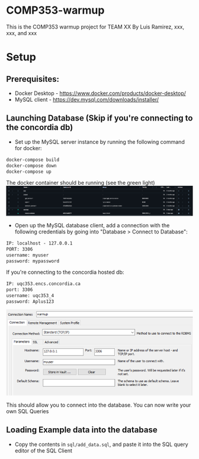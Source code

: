 # COMP353-warmup
This is the COMP353 warmup project for TEAM XX
By Luis Ramirez, xxx, xxx, and xxx

# Setup
## Prerequisites:
- Docker Desktop - https://www.docker.com/products/docker-desktop/
- MySQL client - https://dev.mysql.com/downloads/installer/

## Launching Database (Skip if you're connecting to the concordia db)
- Set up the MySQL server instance by running the following command for docker: 
```
docker-compose build
docker-compose down
docker-compose up
``` 
The docker container should be running (see the green light)
![test](docker_image.PNG)

- Open up the MySQL database client, add a connection with the following credentials by going into "Database > Connect to Database":
```
IP: localhost - 127.0.0.1
PORT: 3306
username: myuser
password: mypassword
```

If you're connecting to the concordia hosted db:
```
IP: uqc353.encs.concordia.ca
port: 3306
username: uqc353_4
password: Aplus123
```
![test](MySQL_connection_image.PNG)

This should allow you to connect into the database. You can now write your own SQL Queries

## Loading Example data into the database
- Copy the contents in `sql/add_data.sql`, and paste it into the SQL query editor of the SQL Client

